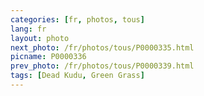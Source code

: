 ```yaml
---
categories: [fr, photos, tous]
lang: fr
layout: photo
next_photo: /fr/photos/tous/P0000335.html
picname: P0000336
prev_photo: /fr/photos/tous/P0000339.html
tags: [Dead Kudu, Green Grass]
---
```

